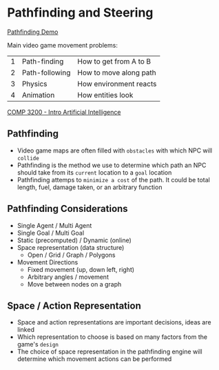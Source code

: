 # Pathfinding and Steering

[Pathfinding Demo](https://www.cs.mun.ca/~dchurchill/search/)

Main video game movement problems:

|     |                |                        |
| --- | -------------- | ---------------------- |
| 1   | Path-finding   | How to get from A to B |
| 2   | Path-following | How to move along path |
| 3   | Physics        | How environment reacts |
| 4   | Animation      | How entities look      |

[COMP 3200 - Intro Artificial Intelligence](https://www.youtube.com/playlist?list=PL_xRyXins84-dTmpL68AKv7UFAEvIeIr1)

## Pathfinding

-   Video game maps are often filled with `obstacles` with which NPC will `collide`
-   Pathfinding is the method we use to determine which path an NPC should take from its `current` location to a `goal` location
-   Pathfinding attemps to `minimize a cost` of the path. It could be total length, fuel, damage taken, or an arbitrary function

## Pathfinding Considerations

-   Single Agent / Multi Agent
-   Single Goal / Multi Goal
-   Static (precomputed) / Dynamic (online)
-   Space representation (data structure)
    -   Open / Grid / Graph / Polygons
-   Movement Directions
    -   Fixed movement (up, down left, right)
    -   Arbitrary angles / movement
    -   Move between nodes on a graph

## Space / Action Representation

-   Space and action representations are important decisions, ideas are linked
-   Which representation to choose is based on many factors from the game's `design`
-   The choice of space representation in the pathfinding engine will determine which movement actions can be performed
